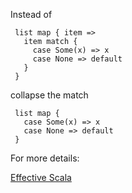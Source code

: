 Instead of

     list map { item =>
       item match {
         case Some(x) => x
         case None => default
       }
     }

 collapse the match

     list map {
       case Some(x) => x
       case None => default
     }

 For more details:

 [Effective Scala](https://twitter-archive.github.io/effectivescala/#Formatting-Pattern%20matching)
